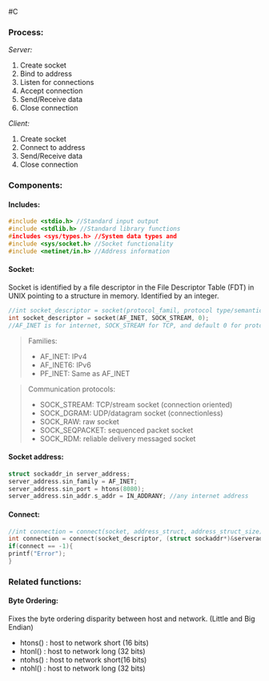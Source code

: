 #C 
### Process:
_Server:_ 
1. Create socket
2. Bind to address
3. Listen for connections
4. Accept connection
5. Send/Receive data 
6. Close connection

_Client:_
1. Create socket
2. Connect to address
3. Send/Receive data
4. Close connection

### Components:

#### Includes:
```C
#include <stdio.h> //Standard input output
#include <stdlib.h> //Standard library functions
#includes <sys/types.h> //System data types and 
#include <sys/socket.h> //Socket functionality
#include <netinet/in.h> //Address information
```

#### Socket:
Socket is identified by a file descriptor in the File Descriptor Table (FDT) in UNIX pointing to a structure in memory. Identified by an integer.
```C
//int socket_descriptor = socket(protocol_famil, protocol type/semantic, protocol)
int socket_descriptor = socket(AF_INET, SOCK_STREAM, 0);
//AF_INET is for internet, SOCK_STREAM for TCP, and default 0 for protcol as TCP and internet are enough
```
>Families:
>- AF_INET: IPv4
>- AF_INET6: IPv6
>- PF_INET: Same as AF_INET

>Communication protocols:
>- SOCK_STREAM: TCP/stream socket (connection oriented)
>- SOCK_DGRAM: UDP/datagram socket (connectionless)
>- SOCK_RAW: raw socket
>- SOCK_SEQPACKET: sequenced packet socket
>- SOCK_RDM: reliable delivery messaged socket

#### Socket address:
```C
struct sockaddr_in server_address;
server_address.sin_family = AF_INET;
server_address.sin_port = htons(8080);
server_address.sin_addr.s_addr = IN_ADDRANY; //any internet address 
```

#### Connect:
```C
//int connection = connect(socket, address_struct, address_struct_size)
int connection = connect(socket_descriptor, (struct sockaddr*)&serveraddress, sizeof(serveraddress));
if(connect == -1){
printf("Error");
}
```

### Related functions:
#### Byte Ordering:
Fixes the byte ordering disparity between host and network. (Little and Big Endian)
- htons() : host to network short (16 bits)
- htonl() : host to network long (32 bits)
- ntohs() : host to network short(16 bits)
- ntohl() : host to network long (32 bits)